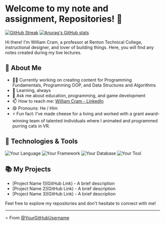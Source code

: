 # Welcome to my note and assignment, Repositories! 👋

[![GitHub Streak](https://github-readme-streak-stats.herokuapp.com?user=WCramRTC&theme=synthwave&hide_border=true)](https://git.io/streak-stats)
[![Anurag's GitHub stats](https://github-readme-stats.vercel.app/api?username=WCramRTC)](https://github.com/anuraghazra/github-readme-stats)

Hi there! I'm William Cram, a professor at Renton Technical College, instructional designer, and lover of building things. Here, you will find any notes created during my live lectures.

## 🚀 About Me

- 👨‍💻 Currently working on creating content for Programming Fundamentals, Programming OOP, and Data Structures and Algorithms
- 🌱 Learning, always
- 💬 Ask me about education, programming, and game development
- 📫 How to reach me: [William Cram - LinkedIn](https://www.linkedin.com/in/william-cram/)
- 😄 Pronouns: He / Him
- ⚡ Fun fact: I've made cheese for a living and worked with a grant award-winning team of talented individuals where I animated and programmed purring cats in VR.

## 🔧 Technologies & Tools

![Your Language](https://img.shields.io/badge/-Language-000?&logo=YourLanguage)
![Your Framework](https://img.shields.io/badge/-Framework-000?&logo=YourFramework)
![Your Database](https://img.shields.io/badge/-Database-000?&logo=YourDatabase)
![Your Tool](https://img.shields.io/badge/-Tool-000?&logo=YourTool)

## 📚 My Projects

- [Project Name 1](GitHub Link) - A brief description
- [Project Name 2](GitHub Link) - A brief description
- [Project Name 3](GitHub Link) - A brief description

Feel free to explore my repositories and don't hesitate to connect with me!

---

⭐️ From [@YourGitHubUsername](https://github.com/YourGitHubUsername)
